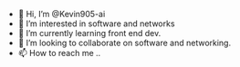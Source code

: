 - 👋 Hi, I’m @Kevin905-ai
- 👀 I’m interested in software and networks
- 🌱 I’m currently learning front end dev.
- 💞️ I’m looking to collaborate on software and networking.
- 📫 How to reach me ..

<!---
Kevin905-ai/Kevin905-ai is a ✨ special ✨ repository because its `README.md` (this file) appears on your GitHub profile.
You can click the Preview link to take a look at your changes.
--->
